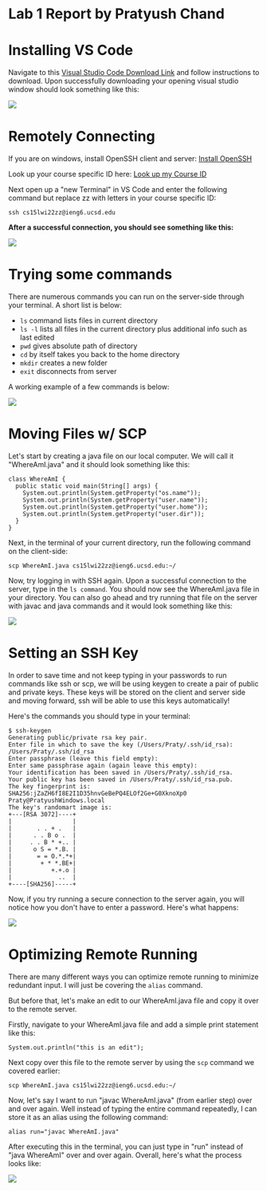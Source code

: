 # Lab 1 Report by Pratyush Chand

# Installing VS Code
Navigate to this [Visual Studio Code Download Link](https://code.visualstudio.com/) and follow instructions to download. 
Upon successfully downloading your opening visual studio window should look something like this:

![](VS_Code.png)

# Remotely Connecting

If you are on windows, install OpenSSH client and server: [Install OpenSSH](https://docs.microsoft.com/en-us/windows-server/administration/openssh/openssh_install_firstuse)

Look up your course specific ID here: [Look up my Course ID](https://sdacs.ucsd.edu/~icc/index.php)

Next open up a "new Terminal" in VS Code and enter the following command but replace zz with letters in your course specific ID:
```
ssh cs15lwi22zz@ieng6.ucsd.edu
```
**After a successful connection, you should see something like this:**

![](Remote_Connection.png)

# Trying some commands
There are numerous commands you can run on the server-side through your terminal. A short list is below:

* ```ls``` command lists files in current directory
* ```ls -l``` lists all files in the current directory plus additional info such as last edited 
* ```pwd``` gives absolute path of directory
* ```cd``` by itself takes you back to the home directory
* ```mkdir``` creates a new folder
* ```exit``` disconnects from server

A working example of a few commands is below:

![](Trying_Commands.png)

# Moving Files w/ SCP

Let's start by creating a java file on our local computer. We will call it "WhereAmI.java" and it should look something like this:

```
class WhereAmI {
  public static void main(String[] args) {
    System.out.println(System.getProperty("os.name"));
    System.out.println(System.getProperty("user.name"));
    System.out.println(System.getProperty("user.home"));
    System.out.println(System.getProperty("user.dir"));
  }
}
```

Next, in the terminal of your current directory, run the following command on the client-side:
 ```
scp WhereAmI.java cs15lwi22zz@ieng6.ucsd.edu:~/
 ```

 Now, try logging in with SSH again. Upon a successful connection to the server, type in the `ls command`. You should now see the WhereAmI.java file in your directory. You can also go ahead and try running that file on the server with javac and java commands and it would look something like this:

 ![](SCP_Success.png)

 # Setting an SSH Key

 In order to save time and not keep typing in your passwords to run commands like ssh or scp, we will be using keygen to create a pair of public and private keys. These keys will be stored on the client and server side and moving forward, ssh will be able to use this keys automatically!

 Here's the commands you should type in your terminal:
 ```
$ ssh-keygen
Generating public/private rsa key pair.
Enter file in which to save the key (/Users/Praty/.ssh/id_rsa): /Users/Praty/.ssh/id_rsa
Enter passphrase (leave this field empty): 
Enter same passphrase again (again leave this empty): 
Your identification has been saved in /Users/Praty/.ssh/id_rsa.
Your public key has been saved in /Users/Praty/.ssh/id_rsa.pub.
The key fingerprint is:
SHA256:jZaZH6fI8E2I1D35hnvGeBePQ4ELOf2Ge+G0XknoXp0 Praty@PratyushWindows.local
The key's randomart image is:
+---[RSA 3072]----+
|                 |
|       . . + .   |
|      . . B o .  |
|     . . B * +.. |
|      o S = *.B. |
|       = = O.*.*+|
|        + * *.BE+|
|           +.+.o |
|             ..  |
+----[SHA256]-----+
 ```

Now, if you try running a secure connection to the server again, you will notice how you don't have to enter a password. Here's what happens:

![](SSH_Keys.png)

# Optimizing Remote Running

There are many different ways you can optimize remote running to minimize redundant input. I will just be covering the `alias` command.

But before that, let's make an edit to our WhereAmI.java file and copy it over to the remote server.

Firstly, navigate to your WhereAmI.java file and add a simple print statement like this:
```
System.out.println("this is an edit");
```
Next copy over this file to the remote server by using the ```scp``` command we covered earlier:
```
scp WhereAmI.java cs15lwi22zz@ieng6.ucsd.edu:~/
```

Now, let's say I want to run "javac WhereAmI.java" (from earlier step) over and over again. Well instead of typing the entire command repeatedly, I can store it as an alias using the following command:

```
alias run="javac WhereAmI.java"
```

After executing this in the terminal, you can just type in "run" instead of "java WhereAmI" over and over again. Overall, here's what the process looks like:

![](Optimizing.png)